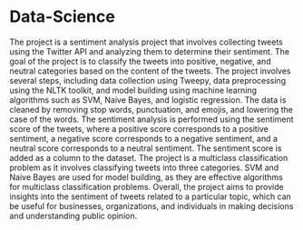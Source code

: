 # Data-Science

The project is a sentiment analysis project that involves collecting tweets using the Twitter API and analyzing them to determine their sentiment. The goal of the project is to classify the tweets into positive, negative, and neutral categories based on the content of the tweets.
The project involves several steps, including data collection using Tweepy, data preprocessing using the NLTK toolkit, and model building using machine learning algorithms such as SVM, Naive Bayes, and logistic regression. The data is cleaned by removing stop words, punctuation, and emojis, and lowering the case of the words.
The sentiment analysis is performed using the sentiment score of the tweets, where a positive score corresponds to a positive sentiment, a negative score corresponds to a negative sentiment, and a neutral score corresponds to a neutral sentiment. The sentiment score is added as a column to the dataset.
The project is a multiclass classification problem as it involves classifying tweets into three categories. SVM and Naive Bayes are used for model building, as they are effective algorithms for multiclass classification problems.
Overall, the project aims to provide insights into the sentiment of tweets related to a particular topic, which can be useful for businesses, organizations, and individuals in making decisions and understanding public opinion.
